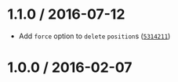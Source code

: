 <!--remark setext-->

<!--lint disable no-multiple-toplevel-headings -->

1.1.0 / 2016-07-12
==================

*   Add `force` option to `delete` `position`s ([`5314211`](https://github.com/wooorm/unist-util-remove-position/commit/5314211))

1.0.0 / 2016-02-07
==================
